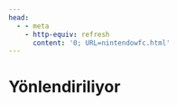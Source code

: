 ```yaml
---
head:
  - - meta
    - http-equiv: refresh
      content: '0; URL=nintendowfc.html'
---
```


# Yönlendiriliyor
